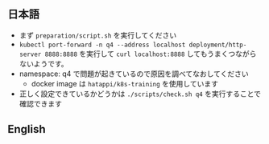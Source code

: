 ## 日本語
- まず `preparation/script.sh` を実行してください
- `kubectl port-forward -n q4 --address localhost deployment/http-server 8888:8888` を実行して `curl localhost:8888` してもうまくつながらないようです。
- namespace: q4 で問題が起きているので原因を調べてなおしてください
	- docker image は `hatappi/k8s-training` を使用しています
- 正しく設定できているかどうかは `./scripts/check.sh q4` を実行することで確認できます

## English

